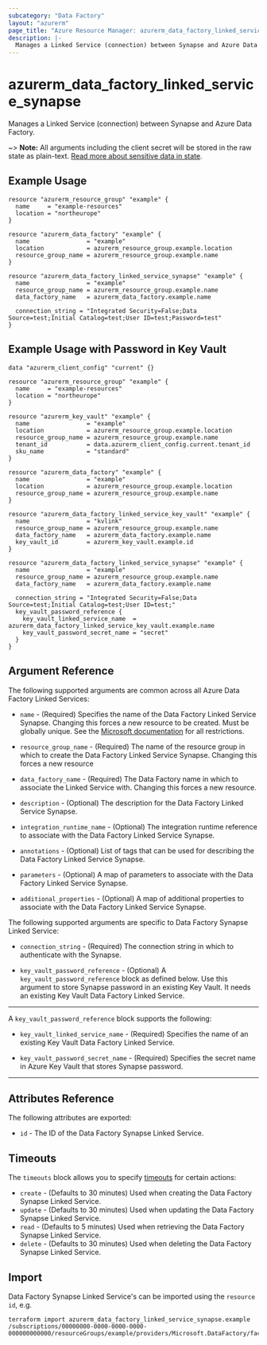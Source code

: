 ```yaml
---
subcategory: "Data Factory"
layout: "azurerm"
page_title: "Azure Resource Manager: azurerm_data_factory_linked_service_synapse"
description: |-
  Manages a Linked Service (connection) between Synapse and Azure Data Factory.
---
```


# azurerm_data_factory_linked_service_synapse

Manages a Linked Service (connection) between Synapse and Azure Data Factory.

~> **Note:** All arguments including the client secret will be stored in the raw state as plain-text. [Read more about sensitive data in state](/docs/state/sensitive-data.html).

## Example Usage

```hcl
resource "azurerm_resource_group" "example" {
  name     = "example-resources"
  location = "northeurope"
}

resource "azurerm_data_factory" "example" {
  name                = "example"
  location            = azurerm_resource_group.example.location
  resource_group_name = azurerm_resource_group.example.name
}

resource "azurerm_data_factory_linked_service_synapse" "example" {
  name                = "example"
  resource_group_name = azurerm_resource_group.example.name
  data_factory_name   = azurerm_data_factory.example.name

  connection_string = "Integrated Security=False;Data Source=test;Initial Catalog=test;User ID=test;Password=test"
}
```

## Example Usage with Password in Key Vault

```hcl
data "azurerm_client_config" "current" {}

resource "azurerm_resource_group" "example" {
  name     = "example-resources"
  location = "northeurope"
}

resource "azurerm_key_vault" "example" {
  name                = "example"
  location            = azurerm_resource_group.example.location
  resource_group_name = azurerm_resource_group.example.name
  tenant_id           = data.azurerm_client_config.current.tenant_id
  sku_name            = "standard"
}

resource "azurerm_data_factory" "example" {
  name                = "example"
  location            = azurerm_resource_group.example.location
  resource_group_name = azurerm_resource_group.example.name
}

resource "azurerm_data_factory_linked_service_key_vault" "example" {
  name                = "kvlink"
  resource_group_name = azurerm_resource_group.example.name
  data_factory_name   = azurerm_data_factory.example.name
  key_vault_id        = azurerm_key_vault.example.id
}

resource "azurerm_data_factory_linked_service_synapse" "example" {
  name                = "example"
  resource_group_name = azurerm_resource_group.example.name
  data_factory_name   = azurerm_data_factory.example.name

  connection_string = "Integrated Security=False;Data Source=test;Initial Catalog=test;User ID=test;"
  key_vault_password_reference {
    key_vault_linked_service_name  = azurerm_data_factory_linked_service_key_vault.example.name
    key_vault_password_secret_name = "secret"
  }
}
```

## Argument Reference

The following supported arguments are common across all Azure Data Factory Linked Services:

* `name` - (Required) Specifies the name of the Data Factory Linked Service Synapse. Changing this forces a new resource to be created. Must be globally unique. See the [Microsoft documentation](https://docs.microsoft.com/en-us/azure/data-factory/naming-rules) for all restrictions.

* `resource_group_name` - (Required) The name of the resource group in which to create the Data Factory Linked Service Synapse. Changing this forces a new resource

* `data_factory_name` - (Required) The Data Factory name in which to associate the Linked Service with. Changing this forces a new resource.

* `description` - (Optional) The description for the Data Factory Linked Service Synapse.

* `integration_runtime_name` - (Optional) The integration runtime reference to associate with the Data Factory Linked Service Synapse.

* `annotations` - (Optional) List of tags that can be used for describing the Data Factory Linked Service Synapse.

* `parameters` - (Optional) A map of parameters to associate with the Data Factory Linked Service Synapse.

* `additional_properties` - (Optional) A map of additional properties to associate with the Data Factory Linked Service Synapse.

The following supported arguments are specific to Data Factory Synapse Linked Service:

* `connection_string` - (Required) The connection string in which to authenticate with the Synapse.

* `key_vault_password_reference` - (Optional) A `key_vault_password_reference` block as defined below. Use this argument to store Synapse password in an existing Key Vault. It needs an existing Key Vault Data Factory Linked Service.

---

A `key_vault_password_reference` block supports the following:

* `key_vault_linked_service_name` - (Required) Specifies the name of an existing Key Vault Data Factory Linked Service.

* `key_vault_password_secret_name` - (Required) Specifies the secret name in Azure Key Vault that stores Synapse password.

---

## Attributes Reference

The following attributes are exported:

* `id` - The ID of the Data Factory Synapse Linked Service.

## Timeouts

The `timeouts` block allows you to specify [timeouts](https://www.terraform.io/docs/configuration/resources.html#timeouts) for certain actions:

* `create` - (Defaults to 30 minutes) Used when creating the Data Factory Synapse Linked Service.
* `update` - (Defaults to 30 minutes) Used when updating the Data Factory Synapse Linked Service.
* `read` - (Defaults to 5 minutes) Used when retrieving the Data Factory Synapse Linked Service.
* `delete` - (Defaults to 30 minutes) Used when deleting the Data Factory Synapse Linked Service.

## Import

Data Factory Synapse Linked Service's can be imported using the `resource id`, e.g.

```shell
terraform import azurerm_data_factory_linked_service_synapse.example /subscriptions/00000000-0000-0000-0000-000000000000/resourceGroups/example/providers/Microsoft.DataFactory/factories/example/linkedservices/example
```

